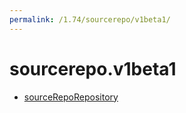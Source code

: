 ```yaml
---
permalink: /1.74/sourcerepo/v1beta1/
---
```


# sourcerepo.v1beta1



* [sourceRepoRepository](sourceRepoRepository.md)
